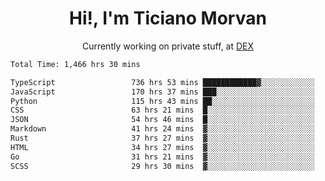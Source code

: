 <h1 align="center">Hi!, I'm Ticiano Morvan</h1>
<p align="center">Currently working on private stuff, at <a href="https://getdex.ai" target="_blank">DEX</a></p>

<!--START_SECTION:waka-->

```txt
Total Time: 1,466 hrs 30 mins

TypeScript                 736 hrs 53 mins ████████████▓░░░░░░░░░░░░   50.25 %
JavaScript                 170 hrs 37 mins ███░░░░░░░░░░░░░░░░░░░░░░   11.64 %
Python                     115 hrs 43 mins ██░░░░░░░░░░░░░░░░░░░░░░░   07.89 %
CSS                        63 hrs 21 mins  █░░░░░░░░░░░░░░░░░░░░░░░░   04.32 %
JSON                       54 hrs 46 mins  █░░░░░░░░░░░░░░░░░░░░░░░░   03.73 %
Markdown                   41 hrs 24 mins  ▓░░░░░░░░░░░░░░░░░░░░░░░░   02.82 %
Rust                       37 hrs 27 mins  ▓░░░░░░░░░░░░░░░░░░░░░░░░   02.55 %
HTML                       34 hrs 27 mins  ▓░░░░░░░░░░░░░░░░░░░░░░░░   02.35 %
Go                         31 hrs 21 mins  ▓░░░░░░░░░░░░░░░░░░░░░░░░   02.14 %
SCSS                       29 hrs 30 mins  ▓░░░░░░░░░░░░░░░░░░░░░░░░   02.01 %
```

<!--END_SECTION:waka-->
